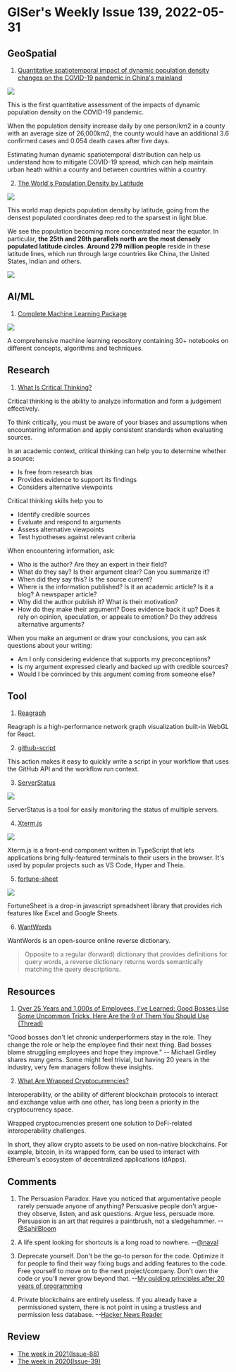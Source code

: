 # GISer's Weekly Issue 139, 2022-05-31

## GeoSpatial

1. [Quantitative spatiotemporal impact of dynamic population density changes on the COVID-19 pandemic in China's mainland](https://www.tandfonline.com/doi/full/10.1080/10095020.2022.2066576?af=R)

![](https://www.tandfonline.com/na101/home/literatum/publisher/tandf/journals/content/tgsi20/0/tgsi20.ahead-of-print/10095020.2022.2066576/20220526/images/medium/tgsi_a_2066576_f0001_c.jpg)

This is the first quantitative assessment of the impacts of dynamic population density on the COVID-19 pandemic.

When the population density increase daily by one person/km2 in a county with an average size of 26,000km2, the county would have an additional 3.6 confirmed cases and 0.054 death cases after five days.

Estimating human dynamic spatiotemporal distribution can help us understand how to mitigate COVID-19 spread, which can help maintain urban heath within a county and between countries within a country.

2. [The World's Population Density by Latitude](https://www.visualcapitalist.com/cp/mapped-the-worlds-population-density-by-latitude/)

![](https://www.visualcapitalist.com/wp-content/uploads/2022/05/VC-Alasdair-Rae-World-Population-by-Latitude-1200.png)

This world map depicts population density by latitude, going from the densest populated coordinates deep red to the sparsest in light blue.

We see the population becoming more concentrated near the equator. In particular, **the 25th and 26th parallels north are the most densely populated latitude circles**. **Around 279 million people** reside in these latitude lines, which run through large countries like China, the United States, Indian and others.

![](https://www.visualcapitalist.com/wp-content/uploads/2022/05/VC-Alasdair-Rae-World-Population-by-Latitude-Chart-Small.png)

## AI/ML

1. [Complete Machine Learning Package](https://github.com/Nyandwi/machine_learning_complete)

![](https://github.com/Nyandwi/machine_learning_complete/raw/main/images/git_cover.png)

A comprehensive machine learning repository containing 30+ notebooks on different concepts, algorithms and techniques.

## Research

1. [What Is Critical Thinking?](https://www.scribbr.com/working-with-sources/critical-thinking/)

Critical thinking is the ability to analyze information and form a judgement effectively.

To think critically, you must be aware of your biases and assumptions when encountering information and apply consistent standards when evaluating sources.

In an academic context, critical thinking can help you to determine whether a source:

- Is free from research bias
- Provides evidence to support its findings
- Considers alternative viewpoints

Critical thinking skills help you to

- Identify credible sources
- Evaluate and respond to arguments
- Assess alternative viewpoints
- Test hypotheses against relevant criteria

When encountering information, ask:

- Who is the author? Are they an expert in their field?
- What do they say? Is their argument clear? Can you summarize it?
- When did they say this? Is the source current?
- Where is the information published? Is it an academic article? Is it a blog? A newspaper article?
- Why did the author publish it? What is their motivation?
- How do they make their argument? Does evidence back it up? Does it rely on opinion, speculation, or appeals to emotion? Do they address alternative arguments?

When you make an argument or draw your conclusions, you can ask questions about your writing:

- Am I only considering evidence that supports my preconceptions?
- Is my argument expressed clearly and backed up with credible sources?
- Would I be convinced by this argument coming from someone else?

## Tool

1. [Reagraph](https://github.com/reaviz/reagraph)

Reagraph is a high-performance network graph visualization built-in WebGL for React.

2. [github-script](https://github.com/actions/github-script)

This action makes it easy to quickly write a script in your workflow that uses the GitHub API and the workflow run context.

3. [ServerStatus](https://github.com/cppla/ServerStatus)

![](https://img.hellogithub.com/i/bqijJOCQpWA8Sx3.png)

ServerStatus is a tool for easily monitoring the status of multiple servers.

4. [Xterm.js](https://github.com/xtermjs/xterm.js)

![](https://img.hellogithub.com/i/9LQBPVC734rcigt.png)

Xterm.js is a front-end component written in TypeScript that lets applications bring fully-featured terminals to their users in the browser. It's used by popular projects such as VS Code, Hyper and Theia.

5. [fortune-sheet](https://github.com/ruilisi/fortune-sheet)

![](https://github.com/ruilisi/fortune-sheet/raw/master/screenshot.png)

FortuneSheet is a drop-in javascript spreadsheet library that provides rich features like Excel and Google Sheets.

6. [WantWords](https://github.com/thunlp/WantWords)

WantWords is an open-source online reverse dictionary.

> Opposite to a regular (forward) dictionary that provides definitions for query words, a reverse dictionary returns words semantically matching the query descriptions.

## Resources

1. [Over 25 Years and 1,000s of Employees, I've Learned: Good Bosses Use Some Uncommon Tricks. Here Are the 9 of Them You Should Use (Thread)](https://twitter.com/girdley/status/1524009155245182976)

"Good bosses don't let chronic underperformers stay in the role. They change the role or help the employee find their next thing. Bad bosses blame struggling employees and hope they improve." -- Michael Girdley shares many gems. Some might feel trivial, but having 20 years in the industry, very few managers follow these insights.

2. [What Are Wrapped Cryptocurrencies?](https://www.gemini.com/cryptopedia/wrapped-bitcoin-vs-bitcoin-wbtc-tbtc-wnxm-hbtc-crypto)

Interoperability, or the ability of different blockchain protocols to interact and exchange value with one other, has long been a priority in the cryptocurrency space.

Wrapped cryptocurrencies present one solution to DeFi-related interoperability challenges.

In short, they allow crypto assets to be used on non-native blockchains. For example, bitcoin, in its wrapped form, can be used to interact with Ethereum's ecosystem of decentralized applications (dApps).

## Comments

1. The Persuasion Paradox. Have you noticed that argumentative people rarely persuade anyone of anything? Persuasive people don't argue-they observe, listen, and ask questions. Argue less, persuade more. Persuasion is an art that requires a paintbrush, not a sledgehammer.
   --[@SahilBloom](https://twitter.com/SahilBloom/status/1522941080605536256)

2. A life spent looking for shortcuts is a long road to nowhere.
   --[@naval](https://twitter.com/naval/status/1523087166938648576)

3. Deprecate yourself. Don't be the go-to person for the code. Optimize it for people to find their way fixing bugs and adding features to the code. Free yourself to move on to the next project/company. Don't own the code or you'll never grow beyond that.
   --[My guiding principles after 20 years of programming](https://alexewerlof.medium.com/my-guiding-principles-after-20-years-of-programming-a087dc55596c)

4. Private blockchains are entirely useless. If you already have a permissioned system, there is not point in using a trustless and permission less database.
   --[Hacker News Reader](https://news.ycombinator.com/item?id=30775374)

## Review

- [The week in 2021(Issue-88)](https://github.com/lkcozy/weekly/blob/master/docs/2021/issue-88.md)
- [The week in 2020(Issue-39)](https://github.com/lkcozy/weekly/blob/master/docs/2020/issue-39.md)
